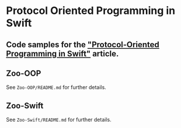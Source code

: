 Protocol Oriented Programming in Swift
======================================

## Code samples for the ["Protocol-Oriented Programming in Swift"](https://medium.com/@andrea.prearo/protocol-oriented-programming-in-swift-daba92bc9c98) article.

## Zoo-OOP
See ```Zoo-OOP/README.md``` for further details.

## Zoo-Swift
See ```Zoo-Swift/README.md``` for further details.
